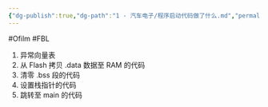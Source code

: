 ```yaml
---
{"dg-publish":true,"dg-path":"1 - 汽车电子/程序启动代码做了什么.md","permalink":"/1 - 汽车电子/程序启动代码做了什么/","created":"2022-05-06T15:47:09.000+08:00","updated":"2024-11-19T11:14:58.007+08:00"}
---
```


#Ofilm #FBL 

1. 异常向量表
2. 从 Flash 拷贝 .data 数据至 RAM 的代码
3. 清零 .bss 段的代码
4. 设置栈指针的代码
5. 跳转至 main 的代码
